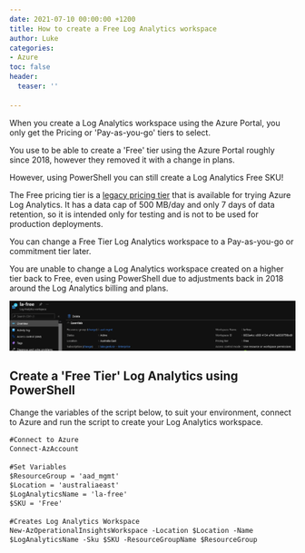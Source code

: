 ```yaml
---
date: 2021-07-10 00:00:00 +1200
title: How to create a Free Log Analytics workspace
author: Luke
categories:
- Azure
toc: false
header:
  teaser: ''

---
```

When you create a Log Analytics workspace using the Azure Portal, you only get the Pricing or 'Pay-as-you-go' tiers to select.

You use to be able to create a 'Free' tier using the Azure Portal roughly since 2018, however they removed it with a change in plans.

However, using PowerShell you can still create a Log Analytics Free SKU!

The Free pricing tier is a [legacy pricing tier](https://go.microsoft.com/fwlink/?linkid=2093511) that is available for trying Azure Log Analytics. It has a data cap of 500 MB/day and only 7 days of data retention, so it is intended only for testing and is not to be used for production deployments. 

You can change a Free Tier Log Analytics workspace to a Pay-as-you-go or commitment tier later.

You are unable to change a Log Analytics workspace created on a higher tier back to Free, even using PowerShell due to adjustments back in 2018 around the Log Analytics billing and plans.

![](/uploads/log_analytics_free.png)

## Create a 'Free Tier' Log Analytics using PowerShell

Change the variables of the script below, to suit your environment, connect to Azure and run the script to create your Log Analytics workspace.

    #Connect to Azure
    Connect-AzAccount
    
    #Set Variables
    $ResourceGroup = 'aad_mgmt'
    $Location = 'australiaeast'
    $LogAnalyticsName = 'la-free'
    $SKU = 'Free'
    
    #Creates Log Analytics Workspace
    New-AzOperationalInsightsWorkspace -Location $Location -Name $LogAnalyticsName -Sku $SKU -ResourceGroupName $ResourceGroup